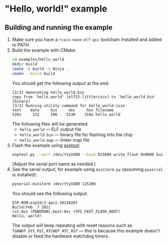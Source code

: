 # "Hello, world!" example

## Building and running the example

1. Make sure you have a `riscv-none-elf-gcc` toolchain installed and added to PATH.
2. Build the example with CMake:
   ```bash
   cd examples/hello_world
   mkdir build
   cmake -B build -G Ninja .
   cmake --build build
   ```
   You should get the following output at the end:
   ```
   [2/3] Generating hello_world.bin
   copy from `hello_world' [elf32-littleriscv] to `hello_world.bin' [binary]
   [3/3] Running utility command for hello_world-size
   text	   data	    bss	    dec	    hex	filename
   5202	    132	    196	   5530	   159a	hello_world
   ```
   The following files will be generated:
   - `hello_world` — ELF output file
   - `hello_world.bin` — binary file for flashing into the chip
   - `hello_world.map` — linker map file
3. Flash the example using [esptool](https://pypi.org/project/esptool/):
   ```bash
   esptool.py --port /dev/ttyUSB0 --baud 921600 write_flash 0x0000 build/hello_world.bin
   ```
   (Adjust the serial port name as needed.)
4. See the serial output, for example using `miniterm.py` (assuming `pyserial` is installed):
   ```bash
   pyserial-miniterm /dev/ttyUSB0 115200
   ```
   You should see the following output:
   ```
   ESP-ROM:esp32c3-api1-20210207
   Build:Feb  7 2021
   rst:0x1 (POWERON),boot:0xc (SPI_FAST_FLASH_BOOT)
   Hello, world!
   ```
   The output will keep repeating with reset reasons such as `TG0WDT_SYS_RST`, `RTCWDT_RTC_RST` — this is because this example doesn't disable or feed the hardware watchdog timers.
